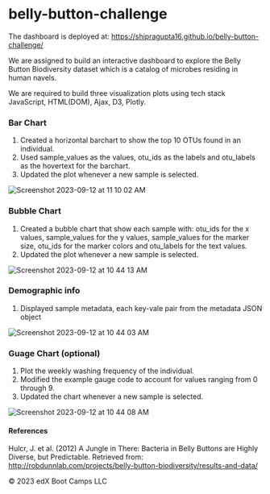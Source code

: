 # belly-button-challenge

The dashboard is deployed at: https://shipragupta16.github.io/belly-button-challenge/

We are assigned to build an interactive dashboard to explore the Belly Button Biodiversity dataset which is a catalog of microbes residing in human navels.

We are required to build three visualization plots using tech stack JavaScript, HTML(DOM), Ajax, D3, Plotly.

### Bar Chart

1) Created a horizontal barchart to show the top 10 OTUs found in an individual.
2) Used sample_values as the values, otu_ids as the labels and otu_labels as the hovertext for the barchart.
3) Updated the plot whenever a new sample is selected.
   
![Screenshot 2023-09-12 at 11 10 02 AM](https://github.com/ShipraGupta16/belly-button-challenge/assets/25715747/2eea40dd-8d10-455f-84fb-fbc679a861a4)

### Bubble Chart

1) Created a bubble chart that show each sample with:
otu_ids for the x values, sample_values for the y values, sample_values for the marker size, otu_ids for the marker colors and otu_labels for the text values.
2) Updated the plot whenever a new sample is selected.
   
![Screenshot 2023-09-12 at 10 44 13 AM](https://github.com/ShipraGupta16/belly-button-challenge/assets/25715747/942ab869-7910-42bd-b88a-0143880c7a9e)


### Demographic info
1) Displayed sample metadata, each key-vale pair from the metadata JSON object

![Screenshot 2023-09-12 at 10 44 03 AM](https://github.com/ShipraGupta16/belly-button-challenge/assets/25715747/f004cd9a-a512-4cb0-a6b2-a68a39f2f270)

### Guage Chart (optional)

1) Plot the weekly washing frequency of the individual.
2) Modified the example gauge code to account for values ranging from 0 through 9.
3) Updated the chart whenever a new sample is selected.

![Screenshot 2023-09-12 at 10 44 08 AM](https://github.com/ShipraGupta16/belly-button-challenge/assets/25715747/11330347-80ac-4254-b628-68124559fe26)


#### References
Hulcr, J. et al. (2012) A Jungle in There: Bacteria in Belly Buttons are Highly Diverse, but Predictable. Retrieved from: http://robdunnlab.com/projects/belly-button-biodiversity/results-and-data/

© 2023 edX Boot Camps LLC
